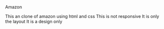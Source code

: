 Amazon

This an clone of amazon using html and css
This is not responsive
It is only the layout
It is a design only
